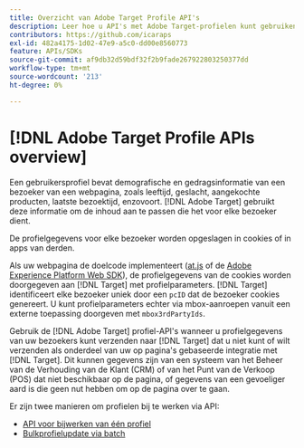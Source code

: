 ```yaml
---
title: Overzicht van Adobe Target Profile API's
description: Leer hoe u API's met Adobe Target-profielen kunt gebruiken om bezoekersgegevens te verzenden naar [!DNL Target].
contributors: https://github.com/icaraps
exl-id: 482a4175-1d02-47e9-a5c0-dd00e8560773
feature: APIs/SDKs
source-git-commit: af9db32d59bdf32f2b9fade267922803250377dd
workflow-type: tm+mt
source-wordcount: '213'
ht-degree: 0%

---
```


# [!DNL Adobe Target Profile APIs overview]

Een gebruikersprofiel bevat demografische en gedragsinformatie van een bezoeker van een webpagina, zoals leeftijd, geslacht, aangekochte producten, laatste bezoektijd, enzovoort. [!DNL Adobe Target] gebruikt deze informatie om de inhoud aan te passen die het voor elke bezoeker dient.

De profielgegevens voor elke bezoeker worden opgeslagen in cookies of in apps van derden.

Als uw webpagina de doelcode implementeert ([at.js](/help/dev/implement/client-side/atjs/how-atjs-works/overview.md) of de [Adobe Experience Platform Web SDK](/help/dev/implement/client-side/aep-web-sdk.md)), de profielgegevens van de cookies worden doorgegeven aan [!DNL Target] met profielparameters. [!DNL Target] identificeert elke bezoeker uniek door een `pcID` dat de bezoeker cookies genereert. U kunt profielparameters echter via mbox-aanroepen vanuit een externe toepassing doorgeven met `mbox3rdPartyIds`.

Gebruik de [!DNL Adobe Target] profiel-API&#39;s wanneer u profielgegevens van uw bezoekers kunt verzenden naar [!DNL Target] dat u niet kunt of wilt verzenden als onderdeel van uw op pagina&#39;s gebaseerde integratie met [!DNL Target]. Dit kunnen gegevens zijn van een systeem van het Beheer van de Verhouding van de Klant (CRM) of van het Punt van de Verkoop (POS) dat niet beschikbaar op de pagina, of gegevens van een gevoeliger aard is die geen nut hebben om op de pagina over te gaan.

Er zijn twee manieren om profielen bij te werken via API:

* [API voor bijwerken van één profiel](/help/dev/administer/profile-api/profile-single-api.md)
* [Bulkprofielupdate via batch](/help/dev/administer/profile-api/profile-bulk-api.md)
